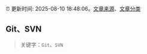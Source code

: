 :alarm_clock: 更新时间: 2025-08-10 18:48:06。[文章来源](/README.md)、[文章分类](/TAGS.md)

## Git、SVN


> 关键字：`Git`、`SVN`



